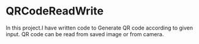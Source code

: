 # QRCodeReadWrite

In this project.I have written code to Generate QR code according to given input.
QR code can be read from saved image or from camera.
